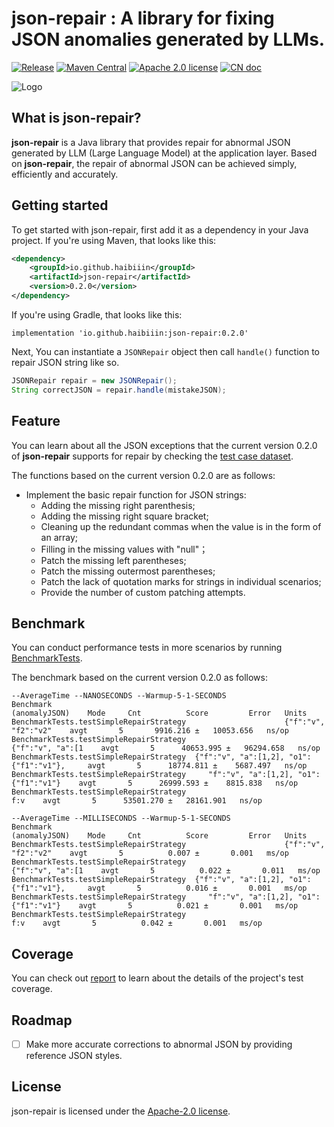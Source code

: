 # json-repair : A library for fixing JSON anomalies generated by LLMs.

[![Release](https://img.shields.io/github/release/HAibiiin/json-repair.svg?sort=semver)](https://github.com/HAibiiin/json-repair/releases/latest)
[![Maven Central](https://img.shields.io/maven-central/v/io.github.haibiiin/json-repair.svg)](https://search.maven.org/artifact/io.github.haibiiin/json-repair)
[![Apache 2.0 license](https://img.shields.io/badge/license-Apache%202.0-blue)](./LICENSE)
[![CN doc](https://img.shields.io/badge/文档-中文版-blue.svg)](https://github.com/HAibiiin/json-repair/blob/main/README-ZH.md)

![Logo](https://haibiiin.github.io/resources/json-repair-logo.png)

## What is json-repair?

**json-repair** is a Java library that provides repair for abnormal JSON generated by LLM (Large Language Model) at the application layer. Based on **json-repair**, the repair of abnormal JSON can be achieved simply, efficiently and accurately.

## Getting started

To get started with json-repair, first add it as a dependency in your Java project. If you're using Maven, that looks like this:

```xml
<dependency>
    <groupId>io.github.haibiiin</groupId>
    <artifactId>json-repair</artifactId>
    <version>0.2.0</version>
</dependency>
```
If you're using Gradle, that looks like this:

```
implementation 'io.github.haibiiin:json-repair:0.2.0'
```
Next, You can instantiate a `JSONRepair` object  then call `handle()` function to repair JSON string like so.

```java
JSONRepair repair = new JSONRepair();
String correctJSON = repair.handle(mistakeJSON);
```

## Feature

You can learn about all the JSON exceptions that the current version 0.2.0 of **json-repair** supports for repair by checking the [test case dataset](https://github.com/HAibiiin/json-repair/blob/main/src/test/resources/case/simple.xml).

The functions based on the current version 0.2.0 are as follows:

* Implement the basic repair function for JSON strings:
  * Adding the missing right parenthesis;
  * Adding the missing right square bracket;
  * Cleaning up the redundant commas when the value is in the form of an array;
  * Filling in the missing values with "null"；
  * Patch the missing left parentheses; 
  * Patch the missing outermost parentheses; 
  * Patch the lack of quotation marks for strings in individual scenarios;
  * Provide the number of custom patching attempts.

## Benchmark

You can conduct performance tests in more scenarios by running [BenchmarkTests](https://github.com/HAibiiin/json-repair/blob/main/src/test/java/io/github/haibiiin/json/repair/BenchmarkTests.java).

The benchmark based on the current version 0.2.0 as follows:

```
--AverageTime --NANOSECONDS --Warmup-5-1-SECONDS
Benchmark                                                          (anomalyJSON)    Mode     Cnt          Score         Error   Units
BenchmarkTests.testSimpleRepairStrategy                      {"f":"v", "f2":"v2"    avgt       5       9916.216 ±   10053.656   ns/op
BenchmarkTests.testSimpleRepairStrategy                         {"f":"v", "a":[1    avgt       5      40653.995 ±   96294.658   ns/op
BenchmarkTests.testSimpleRepairStrategy  {"f":"v", "a":[1,2], "o1":{"f1":"v1"},     avgt       5      18774.811 ±    5687.497   ns/op
BenchmarkTests.testSimpleRepairStrategy     "f":"v", "a":[1,2], "o1":{"f1":"v1"}    avgt       5      26999.593 ±    8815.838   ns/op
BenchmarkTests.testSimpleRepairStrategy                                      f:v    avgt       5      53501.270 ±   28161.901   ns/op

--AverageTime --MILLISECONDS --Warmup-5-1-SECONDS
Benchmark                                                          (anomalyJSON)    Mode     Cnt          Score         Error   Units
BenchmarkTests.testSimpleRepairStrategy                      {"f":"v", "f2":"v2"    avgt       5          0.007 ±       0.001   ms/op
BenchmarkTests.testSimpleRepairStrategy                         {"f":"v", "a":[1    avgt       5          0.022 ±       0.011   ms/op
BenchmarkTests.testSimpleRepairStrategy  {"f":"v", "a":[1,2], "o1":{"f1":"v1"},     avgt       5          0.016 ±       0.001   ms/op
BenchmarkTests.testSimpleRepairStrategy     "f":"v", "a":[1,2], "o1":{"f1":"v1"}    avgt       5          0.021 ±       0.001   ms/op
BenchmarkTests.testSimpleRepairStrategy                                      f:v    avgt       5          0.042 ±       0.001   ms/op
```

## Coverage

You can check out [report](https://haibiiin.github.io/json-repair/reports/coverage/) to learn about the details of the project's test coverage.

## Roadmap

 - [ ] Make more accurate corrections to abnormal JSON by providing reference JSON styles.

## License

json-repair is licensed under the [Apache-2.0 license](https://github.com/HAibiiin/json-repair/blob/master/LICENSE).
